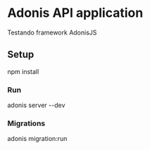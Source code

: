# Adonis API application

Testando framework AdonisJS

## Setup

npm install

### Run

adonis server --dev

### Migrations

adonis migration:run
